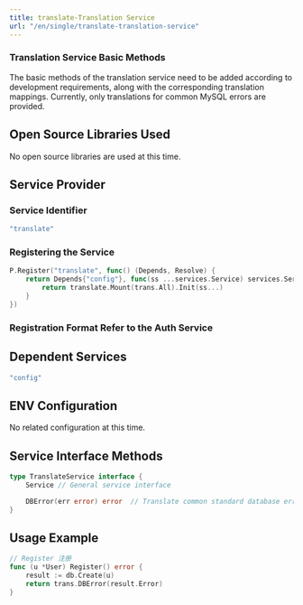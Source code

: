 ```yaml
---
title: translate-Translation Service
url: "/en/single/translate-translation-service"
---
```


### Translation Service Basic Methods

The basic methods of the translation service need to be added according to development requirements, along with the corresponding translation mappings. Currently, only translations for common MySQL errors are provided.

## Open Source Libraries Used

No open source libraries are used at this time.

## Service Provider

### Service Identifier

```yaml
"translate"
```


### Registering the Service

```go
P.Register("translate", func() (Depends, Resolve) {
    return Depends{"config"}, func(ss ...services.Service) services.Service {
        return translate.Mount(trans.All).Init(ss...)
    }
})
```


### Registration Format Refer to the Auth Service

## Dependent Services

```yaml
"config"
```


## ENV Configuration

No related configuration at this time.

## Service Interface Methods

```go
type TranslateService interface {
	Service // General service interface

	DBError(err error) error  // Translate common standard database errors
}
```


## Usage Example

```go
// Register 注册
func (u *User) Register() error {
	result := db.Create(u)
	return trans.DBError(result.Error)
}
```
